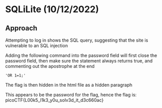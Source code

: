 # SQLiLite (10/12/2022)  
## Approach  
Attempting to log in shows the SQL query, suggesting that the site is vulnerable to an SQL injection  

Adding the following command into the password field will first close the password field, then make sure the statement always returns true, and commenting out the apostrophe at the end  
~~~
'OR 1=1;'
~~~
The flag is then hidden in the html file as a hidden paragraph  

This appears to be the password for the flag, hence the flag is:  
picoCTF{L00k5_l1k3_y0u_solv3d_it_d3c660ac}